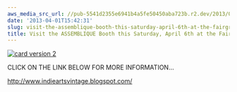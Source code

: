 ```yaml
---
aws_media_src_url: //pub-5541d2355e6941b4a5fe50450aba723b.r2.dev/2013/04/card-version-2.jpg
date: '2013-04-01T15:42:31'
slug: visit-the-assemblique-booth-this-saturday-april-6th-at-the-fairgrounds
title: Visit the ASSEMBLIQUE Booth this Saturday, April 6th at the Fairgrounds!
---
```


 [![card version 2](//pub-5541d2355e6941b4a5fe50450aba723b.r2.dev/2013/04/card-version-2.jpg?w=602)](//pub-5541d2355e6941b4a5fe50450aba723b.r2.dev/2013/04/card-version-2.jpg)

 CLICK ON THE LINK BELOW FOR MORE INFORMATION…

 <http://www.indieartsvintage.blogspot.com/>